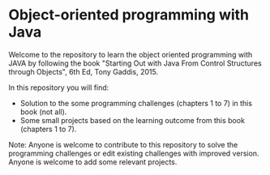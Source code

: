 # Object-oriented programming with Java

Welcome to the repository to learn the object oriented programming with JAVA by following the book "Starting Out with Java From Control Structures through Objects", 6th Ed, Tony Gaddis, 2015. 

In this repository you will find:

* Solution to the some programming challenges (chapters 1 to 7) in this book (not all). 
* Some small projects based on the learning outcome from this book (chapters 1 to 7). 

Note: Anyone is welcome to contribute to this repository to solve the programming challenges or edit existing challenges with improved version. Anyone is welcome to add some relevant projects.  
